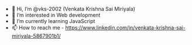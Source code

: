 - 👋 Hi, I’m @vks-2002 (Venkata Krishna Sai Miriyala)
- 👀 I’m interested in Web development
- 🌱 I’m currently learning JavaScript
- 📫 How to reach me - https://www.linkedin.com/in/venkata-krishna-sai-miriyala-5867901b1/

<!---
vks-2002/vks-2002 is a ✨ special ✨ repository because its `README.md` (this file) appears on your GitHub profile.
You can click the Preview link to take a look at your changes.
--->
